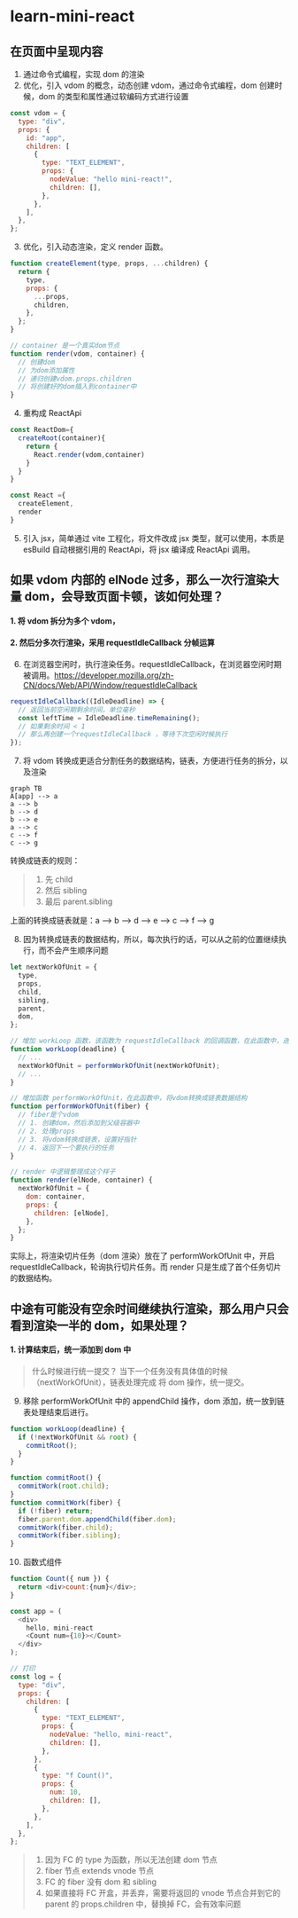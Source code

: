 # learn-mini-react

## 在页面中呈现内容

1. 通过命令式编程，实现 dom 的渲染
2. 优化，引入 vdom 的概念，动态创建 vdom，通过命令式编程，dom 创建时候，dom 的类型和属性通过软编码方式进行设置

```js
const vdom = {
  type: "div",
  props: {
    id: "app",
    children: [
      {
        type: "TEXT_ELEMENT",
        props: {
          nodeValue: "hello mini-react!",
          children: [],
        },
      },
    ],
  },
};
```

3. 优化，引入动态渲染，定义 render 函数。

```js
function createElement(type, props, ...children) {
  return {
    type,
    props: {
      ...props,
      children,
    },
  };
}

// container 是一个真实dom节点
function render(vdom, container) {
  // 创建dom
  // 为dom添加属性
  // 递归创建vdom.props.children
  // 将创建好的dom插入到container中
}
```

4. 重构成 ReactApi

```js
const ReactDom={
  createRoot(container){
    return {
      React.render(vdom,container)
    }
  }
}

const React ={
  createElement,
  render
}
```

5. 引入 jsx，简单通过 vite 工程化，将文件改成 jsx 类型，就可以使用，本质是 esBuild 自动根据引用的 ReactApi，将 jsx 编译成 ReactApi 调用。

## 如果 vdom 内部的 elNode 过多，那么一次行渲染大量 dom，会导致页面卡顿，该如何处理？

#### 1. 将 vdom 拆分为多个 vdom，

#### 2. 然后分多次行渲染，采用 requestIdleCallback 分帧运算

6. 在浏览器空闲时，执行渲染任务。requestIdleCallback，在浏览器空闲时期被调用。https://developer.mozilla.org/zh-CN/docs/Web/API/Window/requestIdleCallback

```js
requestIdleCallback((IdleDeadline) => {
  // 返回当前空闲期剩余时间，单位毫秒
  const leftTime = IdleDeadline.timeRemaining();
  // 如果剩余时间 < 1
  // 那么再创建一个requestIdleCallback ，等待下次空闲时候执行
});
```

7. 将 vdom 转换成更适合分割任务的数据结构，链表，方便进行任务的拆分，以及渲染

```mermaid
graph TB
A[app] --> a
a --> b
b --> d
b --> e
a --> c
c --> f
c --> g
```

转换成链表的规则：

> 1. 先 child
> 2. 然后 sibling
> 3. 最后 parent.sibling

上面的转换成链表就是：a --> b --> d --> e --> c --> f --> g

8. 因为转换成链表的数据结构，所以，每次执行的话，可以从之前的位置继续执行，而不会产生顺序问题

```js
let nextWorkOfUnit = {
  type,
  props,
  child,
  sibling,
  parent,
  dom,
};

// 增加 workLoop 函数，该函数为 requestIdleCallback 的回调函数，在此函数中，进行任务调度
function workLoop(deadline) {
  // ...
  nextWorkOfUnit = performWorkOfUnit(nextWorkOfUnit);
  // ...
}

// 增加函数 performWorkOfUnit，在此函数中，将vdom转换成链表数据结构
function performWorkOfUnit(fiber) {
  // fiber是个vdom
  // 1. 创建dom，然后添加到父级容器中
  // 2. 处理props
  // 3. 将vdom转换成链表，设置好指针
  // 4. 返回下一个要执行的任务
}

// render 中逻辑整理成这个样子
function render(elNode, container) {
  nextWorkOfUnit = {
    dom: container,
    props: {
      children: [elNode],
    },
  };
}
```

实际上，将渲染切片任务（dom 渲染）放在了 performWorkOfUnit 中，开启 requestIdleCallback，轮询执行切片任务。而 render 只是生成了首个任务切片的数据结构。

## 中途有可能没有空余时间继续执行渲染，那么用户只会看到渲染一半的 dom，如果处理？

#### 1. 计算结束后，统一添加到 dom 中

> 什么时候进行统一提交？
> 当下一个任务没有具体值的时候（nextWorkOfUnit），链表处理完成
> 将 dom 操作，统一提交。

9. 移除 performWorkOfUnit 中的 appendChild 操作，dom 添加，统一放到链表处理结束后进行。

```js
function workLoop(deadline) {
  if (!nextWorkOfUnit && root) {
    commitRoot();
  }
}

function commitRoot() {
  commitWork(root.child);
}
function commitWork(fiber) {
  if (!fiber) return;
  fiber.parent.dom.appendChild(fiber.dom);
  commitWork(fiber.child);
  commitWork(fiber.sibling);
}
```

10. 函数式组件

```js
function Count({ num }) {
  return <div>count:{num}</div>;
}

const app = (
  <div>
    hello, mini-react
    <Count num={10}></Count>
  </div>
);

// 打印
const log = {
  type: "div",
  props: {
    children: [
      {
        type: "TEXT_ELEMENT",
        props: {
          nodeValue: "hello, mini-react",
          children: [],
        },
      },
      {
        type: "f Count()",
        props: {
          num: 10,
          children: [],
        },
      },
    ],
  },
};
```

> 1. 因为 FC 的 type 为函数，所以无法创建 dom 节点
> 2. fiber 节点 extends vnode 节点
> 3. FC 的 fiber 没有 dom 和 sibling
> 4. 如果直接将 FC 开盒，并丢弃，需要将返回的 vnode 节点合并到它的 parent 的 props.children 中，替换掉 FC，会有效率问题

